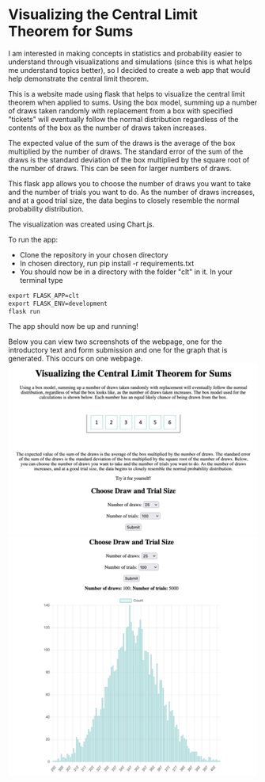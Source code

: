 # Visualizing the Central Limit Theorem for Sums

I am interested in making concepts in statistics and probability easier to understand through visualizations and simulations (since this is what helps me understand topics better), so I decided to create a web app that would help demonstrate the central limit theorem. 

This is a website made using flask that helps to visualize the central limit theorem when applied to sums. Using the box model, summing up a number of draws taken randomly with replacement from a box with specified "tickets" will eventually follow the normal distribution regardless of the contents of the box as the number of draws taken increases.

The expected value of the sum of the draws is the average of the box multiplied by the number of draws.
The standard error of the sum of the draws is the standard deviation of the box multiplied by the square root of the number of draws. This can be seen for larger numbers of draws.

This flask app allows you to choose the number of draws you want to take and the number of trials you want to do. As the number of draws increases, and at a good trial size, the data begins to closely resemble the normal probability distribution.

The visualization was created using Chart.js.

To run the app:
- Clone the repository in your chosen directory
- In chosen directory, run pip install -r requirements.txt
- You should now be in a directory with the folder "clt" in it. In your terminal type
```
export FLASK_APP=clt
export FLASK_ENV=development
flask run
```
The app should now be up and running!


Below you can view two screenshots of the webpage, one for the introductory text and form submission and one for the graph that is generated. This occurs on one webpage.
![Screenshot of Webpage](static/clt_app_screenshot.png "CLT for Sums Webpage") 
![Screenshot of Webpage](static/clt_app_screenshot_graph.png "CLT for Sums Graph") 